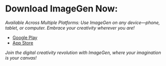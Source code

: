 # Download ImageGen Now:

*Available Across Multiple Platforms:</strong> Use ImageGen on any device—phone, tablet, or computer. Embrace your creativity wherever you are!*

- [Google Play](https://play.google.com/store/apps/details?id=com.runzbuzz.imagegen&pcampaignid=web_share)
- [App Store](https://apps.apple.com/kw/app/imagegen-ai/id6474667964)

*Join the digital creativity revolution with ImageGen, where your imagination is your canvas!*

